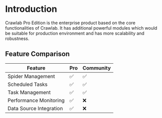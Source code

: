# Introduction

Crawlab Pro Edition is the enterprise product based on the core functionalities of Crawlab. It has additional powerful
modules which would be suitable for production environment and has more scalability and robustness.

## Feature Comparison

Feature | Pro | Community
---|--|--
Spider Management|:white_check_mark:|:white_check_mark:
Scheduled Tasks|:white_check_mark:|:white_check_mark:
Task Management|:white_check_mark:|:white_check_mark:
Performance Monitoring|:white_check_mark:|:x:
Data Source Integration|:white_check_mark:|:x:
